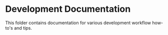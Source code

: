 # Development Documentation

This folder contains documentation for various development workflow how-to's and tips.

